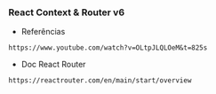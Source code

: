### React Context & Router v6
    
* Referências
```
https://www.youtube.com/watch?v=OLtpJLQLOeM&t=825s
```

* Doc React Router
```
https://reactrouter.com/en/main/start/overview
```

